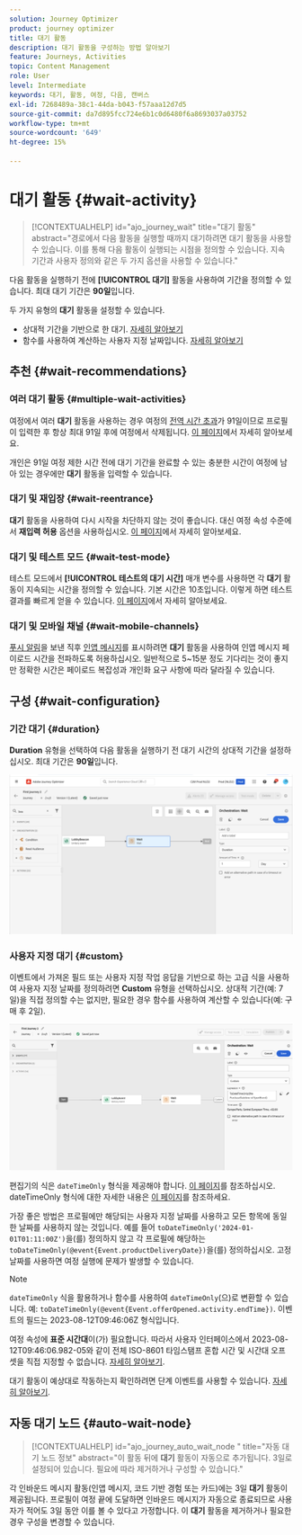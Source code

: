 ```yaml
---
solution: Journey Optimizer
product: journey optimizer
title: 대기 활동
description: 대기 활동을 구성하는 방법 알아보기
feature: Journeys, Activities
topic: Content Management
role: User
level: Intermediate
keywords: 대기, 활동, 여정, 다음, 캔버스
exl-id: 7268489a-38c1-44da-b043-f57aaa12d7d5
source-git-commit: da7d895fcc724e6b1c0d6480f6a8693037a03752
workflow-type: tm+mt
source-wordcount: '649'
ht-degree: 15%

---
```


# 대기 활동 {#wait-activity}

>[!CONTEXTUALHELP]
>id="ajo_journey_wait"
>title="대기 활동"
>abstract="경로에서 다음 활동을 실행할 때까지 대기하려면 대기 활동을 사용할 수 있습니다. 이를 통해 다음 활동이 실행되는 시점을 정의할 수 있습니다. 지속 기간과 사용자 정의와 같은 두 가지 옵션을 사용할 수 있습니다."

다음 활동을 실행하기 전에 **[!UICONTROL 대기]** 활동을 사용하여 기간을 정의할 수 있습니다.  최대 대기 기간은 **90일**&#x200B;입니다.

두 가지 유형의 **대기** 활동을 설정할 수 있습니다.

* 상대적 기간을 기반으로 한 대기. [자세히 알아보기](#duration)
* 함수를 사용하여 계산하는 사용자 지정 날짜입니다. [자세히 알아보기](#custom)

<!--
* [Email send time optimization](#email_send_time_optimization)
* [Fixed date](#fixed_date) 
-->

## 추천 {#wait-recommendations}

### 여러 대기 활동 {#multiple-wait-activities}

여정에서 여러 **대기** 활동을 사용하는 경우 여정의 [전역 시간 초과](journey-properties.md#global_timeout)가 91일이므로 프로필이 입력한 후 항상 최대 91일 후에 여정에서 삭제됩니다. [이 페이지](journey-properties.md#global_timeout)에서 자세히 알아보세요.

개인은 91일 여정 제한 시간 전에 대기 기간을 완료할 수 있는 충분한 시간이 여정에 남아 있는 경우에만 **대기** 활동을 입력할 수 있습니다.

### 대기 및 재입장 {#wait-reentrance}

**대기** 활동을 사용하여 다시 시작을 차단하지 않는 것이 좋습니다. 대신 여정 속성 수준에서 **재입력 허용** 옵션을 사용하십시오. [이 페이지](../building-journeys/journey-properties.md#entrance)에서 자세히 알아보세요.

### 대기 및 테스트 모드 {#wait-test-mode}

테스트 모드에서 **[!UICONTROL 테스트의 대기 시간]** 매개 변수를 사용하면 각 **대기** 활동이 지속되는 시간을 정의할 수 있습니다. 기본 시간은 10초입니다. 이렇게 하면 테스트 결과를 빠르게 얻을 수 있습니다. [이 페이지](../building-journeys/testing-the-journey.md)에서 자세히 알아보세요.

### 대기 및 모바일 채널 {#wait-mobile-channels}

[푸시 알림](../push/get-started-push.md)을 보낸 직후 [인앱 메시지](../in-app/create-in-app.md)를 표시하려면 **대기** 활동을 사용하여 인앱 메시지 페이로드 시간을 전파하도록 허용하십시오. 일반적으로 5~15분 정도 기다리는 것이 좋지만 정확한 시간은 페이로드 복잡성과 개인화 요구 사항에 따라 달라질 수 있습니다.

## 구성 {#wait-configuration}

### 기간 대기 {#duration}

**Duration** 유형을 선택하여 다음 활동을 실행하기 전 대기 시간의 상대적 기간을 설정하십시오. 최대 기간은 **90일**&#x200B;입니다.

![대기 기간 정의](assets/journey55.png)

<!--
## Fixed date wait{#fixed_date}

Select the date for the execution of the next activity.

![](assets/journey56.png)

-->

### 사용자 지정 대기 {#custom}

이벤트에서 가져온 필드 또는 사용자 지정 작업 응답을 기반으로 하는 고급 식을 사용하여 사용자 지정 날짜를 정의하려면 **Custom** 유형을 선택하십시오. 상대적 기간(예: 7일)을 직접 정의할 수는 없지만, 필요한 경우 함수를 사용하여 계산할 수 있습니다(예: 구매 후 2일).

![식을 사용하여 사용자 지정 대기 정의](assets/journey57.png)

편집기의 식은 `dateTimeOnly` 형식을 제공해야 합니다. [이 페이지](expression/expressionadvanced.md)를 참조하십시오. dateTimeOnly 형식에 대한 자세한 내용은 [이 페이지](expression/data-types.md)를 참조하세요.

가장 좋은 방법은 프로필에만 해당되는 사용자 지정 날짜를 사용하고 모든 항목에 동일한 날짜를 사용하지 않는 것입니다. 예를 들어 `toDateTimeOnly('2024-01-01T01:11:00Z')`을(를) 정의하지 않고 각 프로필에 해당하는 `toDateTimeOnly(@event{Event.productDeliveryDate})`을(를) 정의하십시오. 고정 날짜를 사용하면 여정 실행에 문제가 발생할 수 있습니다.


>[!NOTE]
>
>`dateTimeOnly` 식을 활용하거나 함수를 사용하여 `dateTimeOnly`(으)로 변환할 수 있습니다. 예: `toDateTimeOnly(@event{Event.offerOpened.activity.endTime})`. 이벤트의 필드는 2023-08-12T09:46:06Z 형식입니다.
>
>여정 속성에 **표준 시간대**&#x200B;이(가) 필요합니다. 따라서 사용자 인터페이스에서 2023-08-12T09:46:06.982-05와 같이 전체 ISO-8601 타임스탬프 혼합 시간 및 시간대 오프셋을 직접 지정할 수 없습니다. [자세히 알아보기](../building-journeys/timezone-management.md).


대기 활동이 예상대로 작동하는지 확인하려면 단계 이벤트를 사용할 수 있습니다. [자세히 알아보기](../reports/query-examples.md#common-queries).

## 자동 대기 노드  {#auto-wait-node}


>[!CONTEXTUALHELP]
>id="ajo_journey_auto_wait_node "
>title="자동 대기 노드 정보"
>abstract="이 활동 뒤에 **대기** 활동이 자동으로 추가됩니다. 3일로 설정되어 있습니다. 필요에 따라 제거하거나 구성할 수 있습니다."

각 인바운드 메시지 활동(인앱 메시지, 코드 기반 경험 또는 카드)에는 3일 **대기** 활동이 제공됩니다. 프로필이 여정 끝에 도달하면 인바운드 메시지가 자동으로 종료되므로 사용자가 적어도 3일 동안 이를 볼 수 있다고 가정합니다. 이 **대기** 활동을 제거하거나 필요한 경우 구성을 변경할 수 있습니다.
